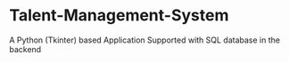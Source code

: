 # Talent-Management-System
A Python (Tkinter) based Application Supported with SQL database in the backend
